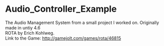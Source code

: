 # Audio_Controller_Example
The Audio Management System from a small project I worked on. Originally made in untiy 4.6
<br>
ROTA by Erich Kohlweg.
<br>
Link to the Game: http://gamejolt.com/games/rota/46815
